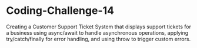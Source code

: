 # Coding-Challenge-14
Creating a Customer Support Ticket System that displays support tickets for a business using async/await to handle asynchronous operations, applying try/catch/finally for error handling, and using throw to trigger custom errors.
